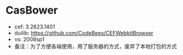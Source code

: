 # CasBower
* cef:	3.2623.1401
* duilib:	https://github.com/CodeBees/CEFWebkitBrowser
* vs:		2008sp1
* 备注：为了方便各端使用，用了服务器的方式，废弃了本地打包的方式
